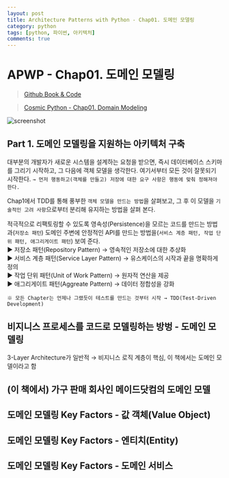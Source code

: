 ```yaml
---
layout: post
title: Architecture Patterns with Python - Chap01. 도메인 모델링
category: python
tags: [python, 파이썬, 아키텍처]
comments: true
---
```


# APWP - Chap01. 도메인 모델링
> [Github Book & Code](https://github.com/cosmicpython)

> [Cosmic Python - Chap01. Domain Modeling](https://www.cosmicpython.com/book/chapter_01_domain_model.html)

![screenshot](../../assets/post-img/python/apwp.png)

## Part 1. 도메인 모델링을 지원하는 아키텍처 구축
대부분의 개발자가 새로운 시스템을 설계하는 요청을 받으면, 즉시 데이터베이스 스키마를 그리기 시작하고, 그 다음에 객체 모델을 생각한다. 여기서부터 모든 것이 잘못되기 시작한다.
`→ 먼저 행동하고(객체를 만들고) 저장에 대한 요구 사항은 행동에 맞춰 정해져야 한다.`

Chap1에서 TDD를 통해 풍부한 `객체 모델을 만드는 방법`을 살펴보고, 그 후 이 모델을 `기술적인 고려 사항`으로부터 분리해 유지하는 방법을 살펴 본다.

적극적으로 리팩토링할 수 있도록 영속성(Persistence)을 모르는 코드를 만드는 방법과(`저장소 패턴`) 도메인 주변에 안정적인 API를 만드는 방법을(`서비스 계층 패턴, 작업 단위 패턴, 애그리게이트 패턴`) 보여 준다.<br>
▶ 저장소 패턴(Repository Pattern) → 영속적인 저장소에 대한 추상화<br>
▶ 서비스 계층 패턴(Service Layer Pattern) → 유스케이스의 시작과 끝을 명확하게 정의<br>
▶ 작업 단위 패턴(Unit of Work Pattern) → 원자적 연산을 제공<br>
▶ 애그리게이트 패턴(Aggreate Pattern) → 데이터 정합성을 강화<br>

`※ 모든 Chapter는 언제나 그랬듯이 테스트를 만드는 것부터 시작 → TDD(Test-Driven Development)`

## 비지니스 프로세스를 코드로 모델링하는 방벙 - 도메인 모델링
3-Layer Architecture가 일반적 → 비지니스 로직 계층이 핵심, 이 책에서는 도메인 모델이라고 함


## (이 책에서) 가구 판매 회사인 메이드닷컴의 도메인 모델


## 도메인 모델링 Key Factors - 값 객체(Value Object)


## 도메인 모델링 Key Factors - 엔티치(Entity)


## 도메인 모델링 Key Factors - 도메인 서비스
